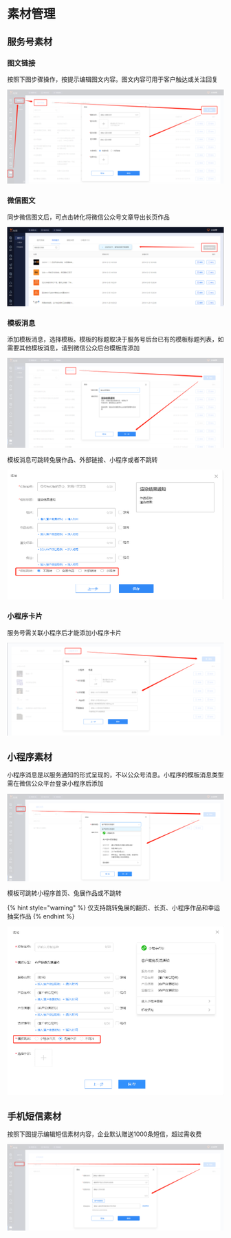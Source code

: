 # 素材管理

## 服务号素材

### 图文链接

按照下图步骤操作，按提示编辑图文内容。图文内容可用于客户触达或关注回复

![](.gitbook/assets/image%20%28141%29.png)

### 微信图文

同步微信图文后，可点击转化将微信公众号文章导出长页作品

![](.gitbook/assets/image%20%2892%29.png)

###  模板消息 

添加模板消息，选择模板。模板的标题取决于服务号后台已有的模板标题列表，如需要其他模板消息，请到微信公众后台模板库添加

![](.gitbook/assets/image%20%287%29.png)

模板消息可跳转兔展作品、外部链接、小程序或者不跳转

![](.gitbook/assets/image%20%28181%29.png)

### 小程序卡片

服务号需关联小程序后才能添加小程序卡片

![](.gitbook/assets/image%20%28191%29.png)

## 小程序素材

小程序消息是以服务通知的形式呈现的，不以公众号消息。小程序的模板消息类型需在微信公众平台登录小程序后添加

![](.gitbook/assets/image%20%28149%29.png)

模板可跳转小程序首页、兔展作品或不跳转

{% hint style="warning" %}
仅支持跳转兔展的翻页、长页、小程序作品和幸运抽奖作品
{% endhint %}

![](.gitbook/assets/image%20%28185%29.png)

## 手机短信素材

按照下图提示编辑短信素材内容，企业默认赠送1000条短信，超过需收费

![](.gitbook/assets/image%20%28225%29.png)

